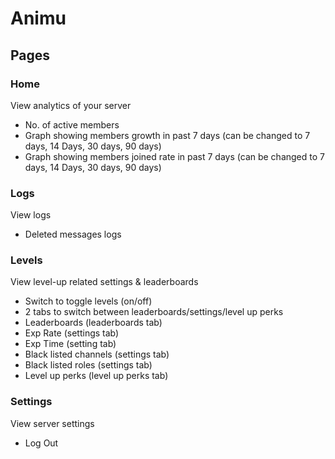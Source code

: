 # Animu

## Pages

### Home

View analytics of your server

- No. of active members
- Graph showing members growth in past 7 days (can be changed to 7 days, 14 Days, 30 days, 90 days)
- Graph showing members joined rate in past 7 days (can be changed to 7 days, 14 Days, 30 days, 90 days)

### Logs

View logs

- Deleted messages logs

### Levels

View level-up related settings & leaderboards

- Switch to toggle levels (on/off)
- 2 tabs to switch between leaderboards/settings/level up perks
- Leaderboards (leaderboards tab)
- Exp Rate (settings tab)
- Exp Time (setting tab)
- Black listed channels (settings tab)
- Black listed roles (settings tab)
- Level up perks (level up perks tab)

### Settings

View server settings

- Log Out
